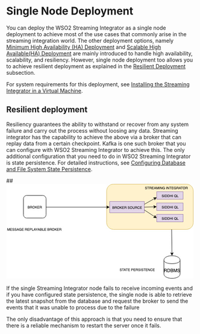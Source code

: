 # Single Node Deployment

You can deploy the WSO2 Streaming Integrator as a single node deployment to achieve most of the use cases that commonly arise
in the streaming integration world. The other deployment options, namely [Minimum High Availability (HA) Deployment](deploying-si-as-minimum-ha-cluster.md) and
[Scalable High Available(HA) Deployment](deploying-si-as-a-single-deployment.md) are mainly introduced to handle high availability, scalability, and resiliency.
However, single node deployment too allows you to achieve resilient deployment as explained in the [Resilient Deployment](#resilient-deployment.md) subsection.

For system requirements for this deployment, see [Installing the Streaming Integrator in a Virtual Machine](installing-si-in-vm.md).

## Resilient deployment

Resiliency guarantees the ability to withstand or recover from any system failure and carry out the process without 
loosing any data. Streaming integrator has the capability to achieve the above via a broker that can replay data from a
certain checkpoint. Kafka is one such broker that you can configure with WSO2 Streaming Integrator to achieve this. The only additional configuration that you need to do in WSO2 Streaming Integrator is state persistence. For detailed
instructions, see [Configuring Database and File System State Persistence](../admin/configuring-Database-and-File-System-State-Persistence.md).

##![overview](../images/singleNodeDeployment.jpg?)

If the single Streaming Integrator node fails to receive incoming events and if you have configured state persistence, the single node is able to retrieve the latest snapshot from the database and request the broker to send the events that it was unable to process due to the failure


The only disadvantage of this approach is that you need to ensure that there is a reliable mechanism to restart the server once it fails.
